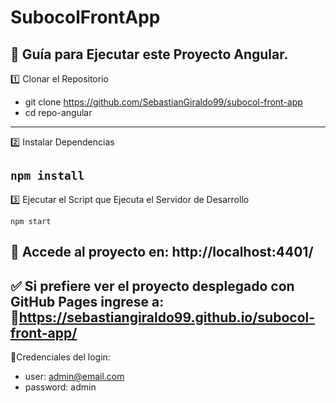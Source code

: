 # SubocolFrontApp

🚀 Guía para Ejecutar este Proyecto Angular.
------------
1️⃣ Clonar el Repositorio

 - git clone https://github.com/SebastianGiraldo99/subocol-front-app
 - cd repo-angular
------------
2️⃣ Instalar Dependencias

  `npm install`
------------
3️⃣ Ejecutar el Script que Ejecuta el Servidor de Desarrollo

  `npm start `
  
📌 Accede al proyecto en: http://localhost:4401/
------------
✅ Si prefiere ver el proyecto desplegado con GitHub Pages ingrese a:
🔗https://sebastiangiraldo99.github.io/subocol-front-app/
------------
📌Credenciales del login:
- user: admin@email.com
- password: admin
